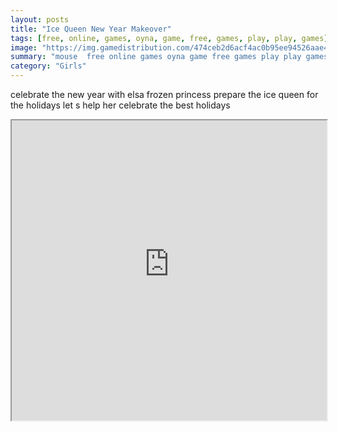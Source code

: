 ```yaml
---
layout: posts
title: "Ice Queen New Year Makeover"
tags: [free, online, games, oyna, game, free, games, play, play, games]
image: "https://img.gamedistribution.com/474ceb2d6acf4ac0b95ee94526aae439.jpg"
summary: "mouse  free online games oyna game free games play play games"
category: "Girls"
---
```


celebrate the new year with elsa frozen princess prepare the ice queen for the holidays let s help her celebrate the best holidays

<iframe width="100%" height="480px;" src="https://html5.gamedistribution.com/474ceb2d6acf4ac0b95ee94526aae439/"></iframe>